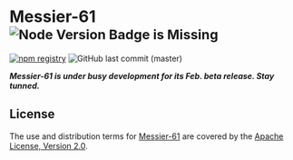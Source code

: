 Messier-61 <sup>![Node Version Badge is Missing][node version badge]</sup>
==========

[![npm registry][npm registry]](https://www.npmjs.com/package/@paiondata/messier-61)
![GitHub last commit (master)](https://img.shields.io/github/last-commit/paion-data/messier-61/master?logo=github&style=for-the-badge)

_**Messier-61 is under busy development for its Feb. beta release. Stay tunned.**_

License
-------

The use and distribution terms for [Messier-61](https://paion-data.github.io/Messier-61/) are covered by the
[Apache License, Version 2.0](http://www.apache.org/licenses/LICENSE-2.0.html).

[node version badge]: https://img.shields.io/node/v/@paiondata/messier-61?logo=Node.js&logoColor=white&style=for-the-badge
[npm registry]: https://img.shields.io/npm/v/@paiondata/messier-61?logo=npm&style=for-the-badge
